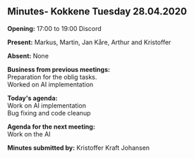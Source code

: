 ## Minutes- Kokkene Tuesday 28.04.2020
**Opening:**
17:00 to 19:00 Discord

**Present:**
    Markus, Martin, Jan Kåre, Arthur and Kristoffer

**Absent:**
    None

**Business from previous meetings:**\
     Preparation for the oblig tasks.\
     Worked on AI implementation
	
**Today's agenda:**\
    Work on AI implementation\
    Bug fixing and code cleanup
    
**Agenda for the next meeting:**\
    Work on the AI

**Minutes submitted by:**
    Kristoffer Kraft Johansen